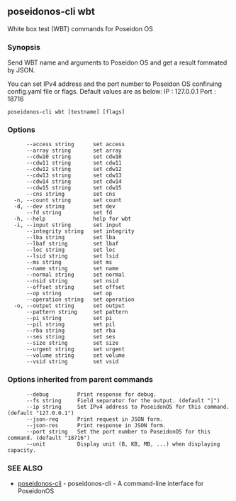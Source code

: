 ## poseidonos-cli wbt

White box test (WBT) commands for Poseidon OS

### Synopsis


Send WBT name and arguments to Poseidon OS and get a result fommated by JSON.

You can set IPv4 address and the port number to Poseidon OS confiruing config.yaml file or flags.
Default values are as below:
	IP   : 127.0.0.1
	Port : 18716


	  

```
poseidonos-cli wbt [testname] [flags]
```

### Options

```
      --access string      set access
      --array string       set array
      --cdw10 string       set cdw10
      --cdw11 string       set cdw11
      --cdw12 string       set cdw12
      --cdw13 string       set cdw13
      --cdw14 string       set cdw14
      --cdw15 string       set cdw15
      --cns string         set cns
  -n, --count string       set count
  -d, --dev string         set dev
      --fd string          set fd
  -h, --help               help for wbt
  -i, --input string       set input
      --integrity string   set integrity
      --lba string         set lba
      --lbaf string        set lbaf
      --loc string         set loc
      --lsid string        set lsid
      --ms string          set ms
      --name string        set name
      --normal string      set normal
      --nsid string        set nsid
      --offset string      set offset
      --op string          set op
      --operation string   set operation
  -o, --output string      set output
      --pattern string     set pattern
      --pi string          set pi
      --pil string         set pil
      --rba string         set rba
      --ses string         set ses
      --size string        set size
      --urgent string      set urgent
      --volume string      set volume
      --vsid string        set vsid
```

### Options inherited from parent commands

```
      --debug         Print response for debug.
      --fs string     Field separator for the output. (default "|")
      --ip string     Set IPv4 address to PoseidonOS for this command. (default "127.0.0.1")
      --json-req      Print request in JSON form.
      --json-res      Print response in JSON form.
      --port string   Set the port number to PoseidonOS for this command. (default "18716")
      --unit          Display unit (B, KB, MB, ...) when displaying capacity.
```

### SEE ALSO

* [poseidonos-cli](poseidonos-cli.md)	 - poseidonos-cli - A command-line interface for PoseidonOS

